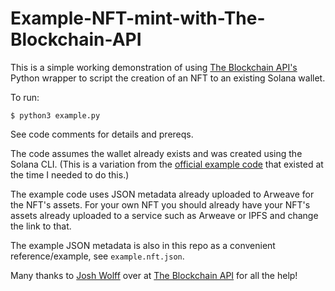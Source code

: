 # Example-NFT-mint-with-The-Blockchain-API

This is a simple working demonstration of using [The Blockchain API's](https://theblockchainapi.com/) Python wrapper to script the creation of an NFT to an existing Solana wallet.

To run:
```
$ python3 example.py
```

See code comments for details and prereqs.

The code assumes the wallet already exists and was created using the Solana CLI. (This is a variation from the [official example code](https://github.com/BL0CK-X/the-blockchain-api/blob/main/examples/solana-wallet/derive-public-key/python_example.py) that existed at the time I needed to do this.)

The example code uses JSON metadata already uploaded to Arweave for the NFT's assets. For your own NFT you should already have your NFT's assets already uploaded to a service such as Arweave or IPFS and change the link to that.

The example JSON metadata is also in this repo as a convenient reference/example, see `example.nft.json`.

Many thanks to [Josh Wolff](https://github.com/joshwolff1) over at [The Blockchain API](https://theblockchainapi.com/) for all the help!
